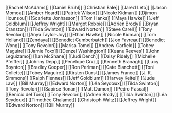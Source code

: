 [[Rachel McAdams]]
[[Daniel Brühl]]
[[Christian Bale]]
[[Jared Leto]]
[[Jason Momoa]]
[[Amber Heard]]
[[Patrick Wilson]]
[[Nicole Kidman]]
[[Djimon Hounsou]]
[[Scarlette Jonhasson]]
[[Tom Hanks]]
[[Maya Hawke]]
[[Jeff Goldblum]]
[[Jeffrey Wright]]
[[Margot Robbie]]
[[Adrien Brody]]
[[Bryan Cranston]]
[[Tilda Swinton]]
[[Edward Norton]]
[[Steve Carell]]
[[Tony Revolori]]
[[Anya Taylor-Joy]]
[[Ethan Hawke]]
[[Nicole Kidman]]
[[Tom Holland]]
[[Zendaya]]
[[Benedict Cumberbatch]]
[[Jon Favreau]]
[[Benedict Wong]]
[[Tony Revolori]]
[[Marisa Tomei]]
[[Andrew Garfield]]
[[Tobey Maguire]]
[[Jamie Foxx]]
[[Denzel Washington]]
[[Keanu Reeves]]
[[John Leguizamo]]
[[Ian McShane]]
[[Judi Dench]]
[[Daisy Ridely]]
[[Michelle Pfeiffer]]
[[Johnny Depp]]
[[Penélope Cruz]]
[[Kenneth Branagh]]
[[Lucy Boynton]]
[[Bradley Cooper]]
[[Ron Perlman]]
[[Cate Blanchett]]
[[Toni Collette]]
[[Tobey Maguire]]
[[Kirsten Dunst]]
[[James Franco]]
[[J. K. Simmons]]
[[Ralph Fiennes]]
[[Jeff Goldblum]]
[[Harvey Keitel]]
[[Jude Law]]
[[Bill Murray]]
[[Edward Norton]]
[[Léa Seydoux]]
[[Tilda Swinton]]
[[Tony Revolori]]
[[Saoirse Ronan]]
[[Matt Damon]]
[[Pedro Pascal]]
[[Benicio del Toro]]
[[Tony Revolori]]
[[Adrien Brody]]
[[Tilda Swinton]]
[[Léa Seydoux]]
[[Timothée Chalamet]]
[[Christoph Waltz]]
[[Jeffrey Wright]]
[[Edward Norton]]
[[Bill Murray]]
